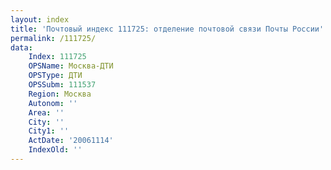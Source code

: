 ```yaml
---
layout: index
title: 'Почтовый индекс 111725: отделение почтовой связи Почты России'
permalink: /111725/
data:
    Index: 111725
    OPSName: Москва-ДТИ
    OPSType: ДТИ
    OPSSubm: 111537
    Region: Москва
    Autonom: ''
    Area: ''
    City: ''
    City1: ''
    ActDate: '20061114'
    IndexOld: ''
---
```

